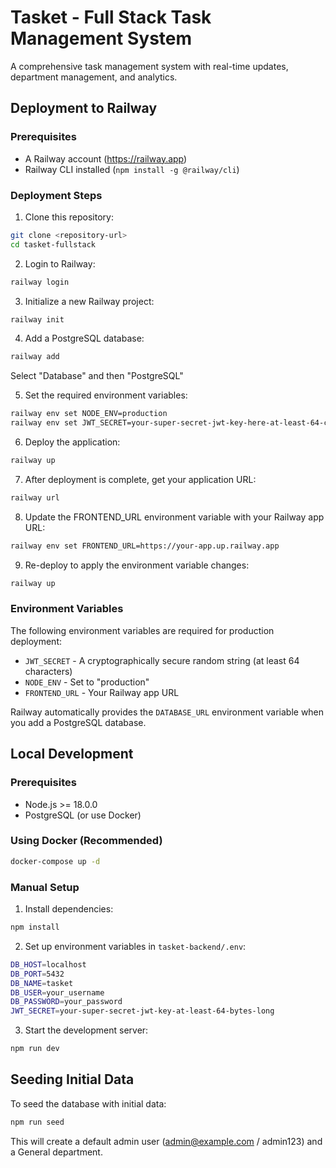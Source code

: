 # Tasket - Full Stack Task Management System

A comprehensive task management system with real-time updates, department management, and analytics.

## Deployment to Railway

### Prerequisites
- A Railway account (https://railway.app)
- Railway CLI installed (`npm install -g @railway/cli`)

### Deployment Steps

1. Clone this repository:
```bash
git clone <repository-url>
cd tasket-fullstack
```

2. Login to Railway:
```bash
railway login
```

3. Initialize a new Railway project:
```bash
railway init
```

4. Add a PostgreSQL database:
```bash
railway add
```
Select "Database" and then "PostgreSQL"

5. Set the required environment variables:
```bash
railway env set NODE_ENV=production
railway env set JWT_SECRET=your-super-secret-jwt-key-here-at-least-64-characters-long
```

6. Deploy the application:
```bash
railway up
```

7. After deployment is complete, get your application URL:
```bash
railway url
```

8. Update the FRONTEND_URL environment variable with your Railway app URL:
```bash
railway env set FRONTEND_URL=https://your-app.up.railway.app
```

9. Re-deploy to apply the environment variable changes:
```bash
railway up
```

### Environment Variables

The following environment variables are required for production deployment:

- `JWT_SECRET` - A cryptographically secure random string (at least 64 characters)
- `NODE_ENV` - Set to "production"
- `FRONTEND_URL` - Your Railway app URL

Railway automatically provides the `DATABASE_URL` environment variable when you add a PostgreSQL database.

## Local Development

### Prerequisites
- Node.js >= 18.0.0
- PostgreSQL (or use Docker)

### Using Docker (Recommended)
```bash
docker-compose up -d
```

### Manual Setup

1. Install dependencies:
```bash
npm install
```

2. Set up environment variables in `tasket-backend/.env`:
```bash
DB_HOST=localhost
DB_PORT=5432
DB_NAME=tasket
DB_USER=your_username
DB_PASSWORD=your_password
JWT_SECRET=your-super-secret-jwt-key-at-least-64-bytes-long
```

3. Start the development server:
```bash
npm run dev
```

## Seeding Initial Data

To seed the database with initial data:
```bash
npm run seed
```

This will create a default admin user (admin@example.com / admin123) and a General department.